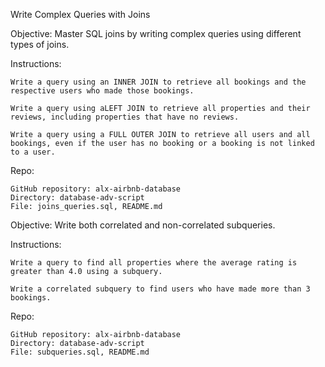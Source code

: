 Write Complex Queries with Joins

Objective: Master SQL joins by writing complex queries using different types of joins.

Instructions:

    Write a query using an INNER JOIN to retrieve all bookings and the respective users who made those bookings.

    Write a query using aLEFT JOIN to retrieve all properties and their reviews, including properties that have no reviews.

    Write a query using a FULL OUTER JOIN to retrieve all users and all bookings, even if the user has no booking or a booking is not linked to a user.

Repo:

    GitHub repository: alx-airbnb-database
    Directory: database-adv-script
    File: joins_queries.sql, README.md

Objective: Write both correlated and non-correlated subqueries.

Instructions:

    Write a query to find all properties where the average rating is greater than 4.0 using a subquery.

    Write a correlated subquery to find users who have made more than 3 bookings.

Repo:

    GitHub repository: alx-airbnb-database
    Directory: database-adv-script
    File: subqueries.sql, README.md


